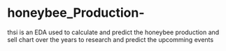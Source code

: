 # honeybee_Production-
thsi is an EDA used to calculate and predict the honeybee production and sell chart over the years to research and predict the upcomming events 
